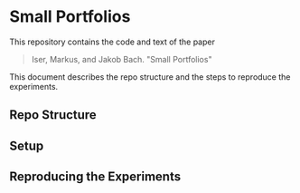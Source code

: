 # Small Portfolios

This repository contains the code and text of the paper

> Iser, Markus, and Jakob Bach. "Small Portfolios"

This document describes the repo structure and the steps to reproduce the experiments.

## Repo Structure

## Setup

## Reproducing the Experiments
